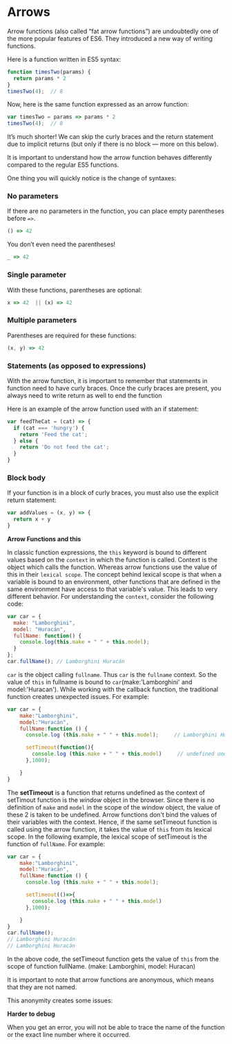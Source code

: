 # Arrows

Arrow functions (also called “fat arrow functions”) are undoubtedly one of the more popular features of ES6. They introduced a new way of writing functions.

Here is a function written in ES5 syntax:

```js
function timesTwo(params) {
  return params * 2
}
timesTwo(4);  // 8

```

Now, here is the same function expressed as an arrow function:

```js
var timesTwo = params => params * 2
timesTwo(4);  // 8
```

It’s much shorter!
We can skip the curly braces and the return statement due to implicit returns (but only if there is no block — more on this below).

It is important to understand how the arrow function behaves differently compared to the regular ES5 functions.

One thing you will quickly notice is the change of syntaxes:

### No parameters

If there are no parameters in the function, you can place empty parentheses before `=>`.

```js
() => 42

```

You don’t even need the parentheses!

```js
_ => 42

```

### Single parameter

With these functions, parentheses are optional:

```js
x => 42  || (x) => 42
```

### Multiple parameters

Parentheses are required for these functions:

```js
(x, y) => 42
```

### Statements (as opposed to expressions)

With the arrow function, it is important to remember that statements in function need to have curly braces. Once the curly braces are present, you always need to write return as well to end the function

Here is an example of the arrow function used with an if statement:

```js
var feedTheCat = (cat) => {
  if (cat === 'hungry') {
    return 'Feed the cat';
  } else {
    return 'Do not feed the cat';
  }
}
```

### Block body

If your function is in a block of curly braces, you must also use the explicit return statement:

```js
var addValues = (x, y) => {
  return x + y
}

```

**Arrow Functions and this**

In classic function expressions, the `this` keyword is bound to different values based on the `context` in which the function is called. Context is the object which calls the function. Whereas arrow functions use the value of this in their `lexical scope`. The concept behind lexical scope is that when a variable is bound to an environment, other functions that are defined in the same environment have access to that variable's value. This leads to very different behavior.
For understanding the `context`, consider the following code:

```js
var car = {
  make: "Lamborghini",
  model: "Huracán",
  fullName: function() {
    console.log(this.make + " " + this.model);
  }
};
car.fullName(); // Lamborghini Huracán
```

`car` is the object calling `fullname`. Thus `car` is the `fullname` context. So the value of `this` in fullname is bound to `car`(make:'Lamborghini' and model:'Huracan').
While working with the callback function, the traditional function creates unexpected issues. For example:

```js
var car = {
    make:"Lamborghini",
    model:"Huracán",
    fullName:function () {
      console.log (this.make + " " + this.model);     // Lamborghini Huracán

      setTimeout(function(){
        console.log (this.make + " " + this.model)     // undefined undefined
      },1000);

    }
}
```

The **setTimeout** is a function that returns undefined as the context of setTimout function is the *window* object in the browser. Since there is no definition of `make` and `model` in the scope of the window object, the value of these 2 is taken to be undefined.
Arrow functions don't bind the values of their variables with the context. Hence, if the same setTimeout function is called using the arrow function, it takes the value of `this` from its lexical scope. In the following example, the lexical scope of setTimeout is the function of `fullName`.
For example:

```js
var car = {
    make:"Lamborghini",
    model:"Huracán",
    fullName:function () {
      console.log (this.make + " " + this.model);

      setTimeout(()=>{
        console.log (this.make + " " + this.model)
      },1000);

    }
}
car.fullName();
// Lamborghini Huracán
// Lamborghini Huracán
````

In the above code, the setTimeout function gets the value of `this` from the scope of function fullName. (make: Lamborghini, model: Huracan)

It is important to note that arrow functions are anonymous, which means that they are not named.

This anonymity creates some issues:

**Harder to debug**

When you get an error, you will not be able to trace the name of the function or the exact line number where it occurred.
